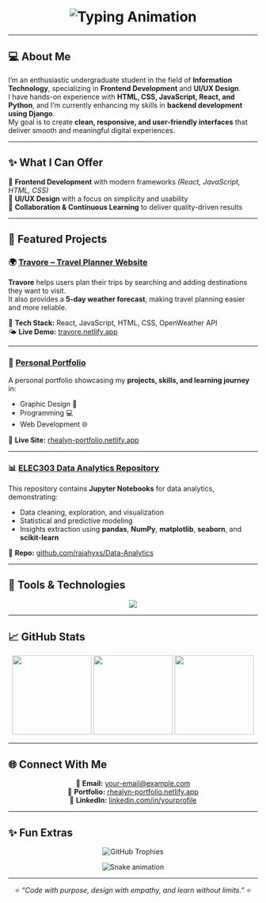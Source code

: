 <h1 align="center">
  <img src="https://readme-typing-svg.herokuapp.com?font=Poppins&size=30&color=6A5ACD&center=true&vCenter=true&width=700&lines=Hi+there!+I'm+Rhealyn+Vasquez+👋;Undergraduate+IT+Student+💻;Frontend+Developer+🎨;UI%2FUX+Designer+✨" alt="Typing Animation">
</h1>

---

## 💻 About Me  

I’m an enthusiastic undergraduate student in the field of **Information Technology**, specializing in **Frontend Development** and **UI/UX Design**.  
I have hands-on experience with **HTML, CSS, JavaScript, React, and Python**, and I’m currently enhancing my skills in **backend development using Django**.  
My goal is to create **clean, responsive, and user-friendly interfaces** that deliver smooth and meaningful digital experiences.

---

## ✨ What I Can Offer  

🎯 **Frontend Development** with modern frameworks *(React, JavaScript, HTML, CSS)*  
🎨 **UI/UX Design** with a focus on simplicity and usability  
🤝 **Collaboration & Continuous Learning** to deliver quality-driven results  

---

## 🚀 Featured Projects  

### 🌍 [Travore – Travel Planner Website](https://travore.netlify.app/)
**Travore** helps users plan their trips by searching and adding destinations they want to visit.  
It also provides a **5-day weather forecast**, making travel planning easier and more reliable.  

🧩 **Tech Stack:** React, JavaScript, HTML, CSS, OpenWeather API  
🌤️ **Live Demo:** [travore.netlify.app](https://travore.netlify.app/)

---

### 💼 [Personal Portfolio](https://rhealyn-portfolio.netlify.app/)
A personal portfolio showcasing my **projects, skills, and learning journey** in:  
- Graphic Design 🎨  
- Programming 💻  
- Web Development 🌐  

🌟 **Live Site:** [rhealyn-portfolio.netlify.app](https://rhealyn-portfolio.netlify.app/)

---

### 📊 [ELEC303 Data Analytics Repository](https://github.com/raiahyxs/Data-Analytics)
This repository contains **Jupyter Notebooks** for data analytics, demonstrating:  
- Data cleaning, exploration, and visualization  
- Statistical and predictive modeling  
- Insights extraction using **pandas**, **NumPy**, **matplotlib**, **seaborn**, and **scikit-learn**  

🔗 **Repo:** [github.com/raiahyxs/Data-Analytics](https://github.com/raiahyxs/Data-Analytics)

---

## 🧰 Tools & Technologies  

<div align="center">

<img src="https://skillicons.dev/icons?i=html,css,js,react,python,django,figma,git,github,netlify,jupyter" />

</div>

---

## 📈 GitHub Stats  

<div align="center">

<img src="https://github-readme-stats.vercel.app/api?username=raiahyxs&show_icons=true&theme=tokyonight&hide_border=true" height="160px" />
<img src="https://github-readme-streak-stats.herokuapp.com/?user=raiahyxs&theme=tokyonight&hide_border=true" height="160px" />
<img src="https://github-readme-stats.vercel.app/api/top-langs/?username=raiahyxs&layout=compact&theme=tokyonight&hide_border=true" height="160px" />

</div>

---

## 🌐 Connect With Me  

<div align="center">

💌 **Email:** your-email@example.com  
🔗 **Portfolio:** [rhealyn-portfolio.netlify.app](https://rhealyn-portfolio.netlify.app/)  
💼 **LinkedIn:** [linkedin.com/in/yourprofile](https://www.linkedin.com/in/rhealyn-vasquez-557066380/)  

</div>

---

## ✨ Fun Extras  

<p align="center">
  <img src="https://github-profile-trophy.vercel.app/?username=raiahyxs&theme=tokyonight&no-frame=true&margin-w=10" alt="GitHub Trophies" />
</p>

<p align="center">
  <img src="https://raw.githubusercontent.com/raiahyxs/raiahyxs/output/github-contribution-grid-snake.svg" alt="Snake animation" />
</p>

---

<p align="center">
  ⭐ <i>“Code with purpose, design with empathy, and learn without limits.”</i> ⭐
</p>
